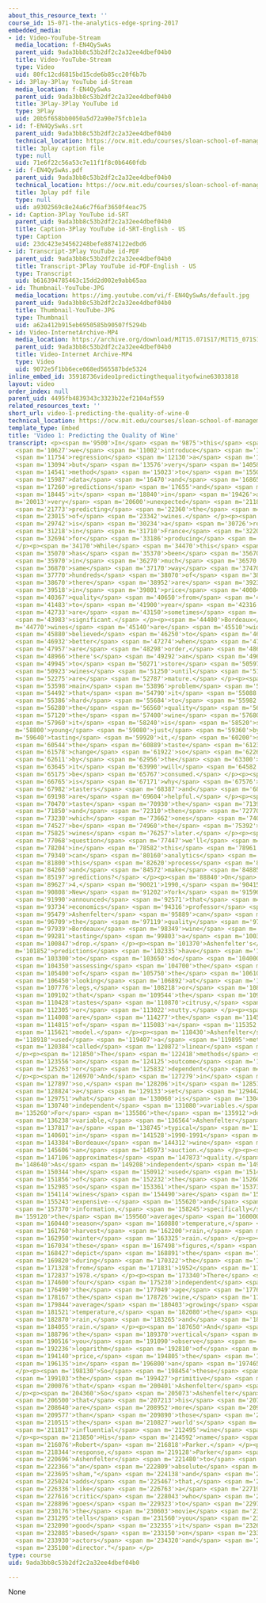```yaml
---
about_this_resource_text: ''
course_id: 15-071-the-analytics-edge-spring-2017
embedded_media:
- id: Video-YouTube-Stream
  media_location: f-EN4QySwAs
  parent_uid: 9ada3bb8c53b2df2c2a32ee4dbef04b0
  title: Video-YouTube-Stream
  type: Video
  uid: 80fc12cd6815bd15cde6b85cc20f6b7b
- id: 3Play-3Play YouTube id-Stream
  media_location: f-EN4QySwAs
  parent_uid: 9ada3bb8c53b2df2c2a32ee4dbef04b0
  title: 3Play-3Play YouTube id
  type: 3Play
  uid: 20b5f658bb0050a5d72a90e75fcb1e1a
- id: f-EN4QySwAs.srt
  parent_uid: 9ada3bb8c53b2df2c2a32ee4dbef04b0
  technical_location: https://ocw.mit.edu/courses/sloan-school-of-management/15-071-the-analytics-edge-spring-2017/linear-regression/the-statistical-sommelier-an-introduction-to-linear-regression/video-1-predicting-the-quality-of-wine-0/f-EN4QySwAs.srt
  title: 3play caption file
  type: null
  uid: 71e6f22c56a53c7e11f1f8c0b6460fdb
- id: f-EN4QySwAs.pdf
  parent_uid: 9ada3bb8c53b2df2c2a32ee4dbef04b0
  technical_location: https://ocw.mit.edu/courses/sloan-school-of-management/15-071-the-analytics-edge-spring-2017/linear-regression/the-statistical-sommelier-an-introduction-to-linear-regression/video-1-predicting-the-quality-of-wine-0/f-EN4QySwAs.pdf
  title: 3play pdf file
  type: null
  uid: a9302569c8e24a6c7f6af3650f4eac75
- id: Caption-3Play YouTube id-SRT
  parent_uid: 9ada3bb8c53b2df2c2a32ee4dbef04b0
  title: Caption-3Play YouTube id-SRT-English - US
  type: Caption
  uid: 23dc423e34562248befe8874122edbd6
- id: Transcript-3Play YouTube id-PDF
  parent_uid: 9ada3bb8c53b2df2c2a32ee4dbef04b0
  title: Transcript-3Play YouTube id-PDF-English - US
  type: Transcript
  uid: b616394785463c15dd2d002e9abb65aa
- id: Thumbnail-YouTube-JPG
  media_location: https://img.youtube.com/vi/f-EN4QySwAs/default.jpg
  parent_uid: 9ada3bb8c53b2df2c2a32ee4dbef04b0
  title: Thumbnail-YouTube-JPG
  type: Thumbnail
  uid: a62a412b915eb6950585b90507f5294b
- id: Video-InternetArchive-MP4
  media_location: https://archive.org/download/MIT15.071S17/MIT15_071S17_Session_2.2.01_300k.mp4
  parent_uid: 9ada3bb8c53b2df2c2a32ee4dbef04b0
  title: Video-Internet Archive-MP4
  type: Video
  uid: 9072e5f1bb6ece068ed565587bde5324
inline_embed_id: 35918736video1predictingthequalityofwine63033818
layout: video
order_index: null
parent_uid: 4495fb4839343c3323b22ef2104af559
related_resources_text: ''
short_url: video-1-predicting-the-quality-of-wine-0
technical_location: https://ocw.mit.edu/courses/sloan-school-of-management/15-071-the-analytics-edge-spring-2017/linear-regression/the-statistical-sommelier-an-introduction-to-linear-regression/video-1-predicting-the-quality-of-wine-0
template_type: Embed
title: 'Video 1: Predicting the Quality of Wine'
transcript: <p><span m='9500'>In</span> <span m='9875'>this</span> <span m='10251'>lecture,</span>
  <span m='10627'>we</span> <span m='11002'>introduce</span> <span m='11378'>linear</span>
  <span m='11754'>regression</span> <span m='12130'>a</span> <span m='12612'>simple</span>
  <span m='13094'>but</span> <span m='13576'>very</span> <span m='14058'>powerful</span>
  <span m='14541'>method</span> <span m='15023'>to</span> <span m='15505'>analyze</span>
  <span m='15987'>data</span> <span m='16470'>and</span> <span m='16865'>make</span>
  <span m='17260'>predictions</span> <span m='17655'>and</span> <span m='18050'>apply</span>
  <span m='18445'>it</span> <span m='18840'>in</span> <span m='19426'>a</span> <span
  m='20013'>very</span> <span m='20600'>unexpected</span> <span m='21186'>context--</span>
  <span m='21773'>predicting</span> <span m='22360'>the</span> <span m='22687'>quality</span>
  <span m='23015'>of</span> <span m='23342'>wines.</span> </p><p><span m='29250'>Bordeaux</span>
  <span m='29742'>is</span> <span m='30234'>a</span> <span m='30726'>region</span>
  <span m='31218'>in</span> <span m='31710'>France</span> <span m='32202'>popular</span>
  <span m='32694'>for</span> <span m='33186'>producing</span> <span m='33678'>wine.</span>
  </p><p><span m='34170'>While</span> <span m='34470'>this</span> <span m='34770'>wine</span>
  <span m='35070'>has</span> <span m='35370'>been</span> <span m='35670'>produced</span>
  <span m='35970'>in</span> <span m='36270'>much</span> <span m='36570'>the</span>
  <span m='36870'>same</span> <span m='37170'>way</span> <span m='37470'>for</span>
  <span m='37770'>hundreds</span> <span m='38070'>of</span> <span m='38370'>years,</span>
  <span m='38670'>there</span> <span m='38952'>are</span> <span m='39235'>differences</span>
  <span m='39518'>in</span> <span m='39801'>price</span> <span m='40084'>and</span>
  <span m='40367'>quality</span> <span m='40650'>from</span> <span m='41066'>year</span>
  <span m='41483'>to</span> <span m='41900'>year</span> <span m='42316'>that</span>
  <span m='42733'>are</span> <span m='43150'>sometimes</span> <span m='43566'>very</span>
  <span m='43983'>significant.</span> </p><p><span m='44400'>Bordeaux</span> <span
  m='44770'>wines</span> <span m='45140'>are</span> <span m='45510'>widely</span>
  <span m='45880'>believed</span> <span m='46250'>to</span> <span m='46591'>taste</span>
  <span m='46932'>better</span> <span m='47274'>when</span> <span m='47615'>they</span>
  <span m='47957'>are</span> <span m='48298'>order,</span> <span m='48640'>so</span>
  <span m='48966'>there's</span> <span m='49292'>an</span> <span m='49618'>incentive</span>
  <span m='49945'>to</span> <span m='50271'>store</span> <span m='50597'>young</span>
  <span m='50923'>wines</span> <span m='51250'>until</span> <span m='51762'>they</span>
  <span m='52275'>are</span> <span m='52787'>mature.</span> </p><p><span m='53300'>The</span>
  <span m='53598'>main</span> <span m='53896'>problem</span> <span m='54194'>is</span>
  <span m='54492'>that</span> <span m='54790'>it</span> <span m='55088'>is</span>
  <span m='55386'>hard</span> <span m='55684'>to</span> <span m='55982'>determine</span>
  <span m='56280'>the</span> <span m='56560'>quality</span> <span m='56840'>of</span>
  <span m='57120'>the</span> <span m='57400'>wine</span> <span m='57680'>when</span>
  <span m='57960'>it</span> <span m='58240'>is</span> <span m='58520'>so</span> <span
  m='58800'>young</span> <span m='59080'>just</span> <span m='59360'>by</span> <span
  m='59640'>tasting</span> <span m='59920'>it,</span> <span m='60200'>since</span>
  <span m='60544'>the</span> <span m='60889'>taste</span> <span m='61233'>will</span>
  <span m='61578'>change</span> <span m='61922'>so</span> <span m='62267'>significantly</span>
  <span m='62611'>by</span> <span m='62956'>the</span> <span m='63300'>time</span>
  <span m='63645'>it</span> <span m='63990'>will</span> <span m='64582'>actually</span>
  <span m='65175'>be</span> <span m='65767'>consumed.</span> </p><p><span m='66360'>This</span>
  <span m='66765'>is</span> <span m='67171'>why</span> <span m='67576'>wine</span>
  <span m='67982'>tasters</span> <span m='68387'>and</span> <span m='68793'>experts</span>
  <span m='69198'>are</span> <span m='69604'>helpful.</span> </p><p><span m='70010'>They</span>
  <span m='70470'>taste</span> <span m='70930'>the</span> <span m='71390'>wines</span>
  <span m='71850'>and</span> <span m='72310'>then</span> <span m='72770'>predict</span>
  <span m='73230'>which</span> <span m='73662'>ones</span> <span m='74095'>will</span>
  <span m='74527'>be</span> <span m='74960'>the</span> <span m='75392'>best</span>
  <span m='75825'>wines</span> <span m='76257'>later.</span> </p><p><span m='76690'>The</span>
  <span m='77068'>question</span> <span m='77447'>we'll</span> <span m='77825'>address</span>
  <span m='78204'>in</span> <span m='78582'>this</span> <span m='78961'>lecture--</span>
  <span m='79340'>can</span> <span m='80160'>analytics</span> <span m='80980'>model</span>
  <span m='81800'>this</span> <span m='82620'>process</span> <span m='83440'>better</span>
  <span m='84260'>and</span> <span m='84572'>make</span> <span m='84885'>stronger</span>
  <span m='85197'>predictions?</span> </p><p><span m='88840'>On</span> <span m='89233'>March</span>
  <span m='89627'>4,</span> <span m='90021'>1990,</span> <span m='90415'>the</span>
  <span m='90808'>New</span> <span m='91202'>York</span> <span m='91596'>Times</span>
  <span m='91990'>announced</span> <span m='92571'>that</span> <span m='93153'>Princeton</span>
  <span m='93734'>economics</span> <span m='94316'>professor</span> <span m='94897'>Orley</span>
  <span m='95479'>Ashenfelter</span> <span m='95889'>can</span> <span m='96299'>predict</span>
  <span m='96709'>the</span> <span m='97119'>quality</span> <span m='97529'>of</span>
  <span m='97939'>Bordeaux</span> <span m='98349'>wine</span> <span m='98759'>without</span>
  <span m='99281'>tasting</span> <span m='99803'>a</span> <span m='100325'>single</span>
  <span m='100847'>drop.</span> </p><p><span m='101370'>Ashenfelter's</span> <span
  m='101852'>predictions</span> <span m='102335'>have</span> <span m='102817'>nothing</span>
  <span m='103300'>to</span> <span m='103650'>do</span> <span m='104000'>with</span>
  <span m='104350'>assessing</span> <span m='104700'>the</span> <span m='105050'>aroma</span>
  <span m='105400'>of</span> <span m='105750'>the</span> <span m='106100'>wine,</span>
  <span m='106450'>looking</span> <span m='106892'>at</span> <span m='107334'>the</span>
  <span m='107776'>legs,</span> <span m='108218'>or</span> <span m='108660'>declaring</span>
  <span m='109102'>that</span> <span m='109544'>the</span> <span m='109986'>wine</span>
  <span m='110428'>tastes</span> <span m='110870'>citrusy,</span> <span m='111587'>oaky,</span>
  <span m='112305'>or</span> <span m='113022'>nutty.</span> </p><p><span m='113740'>They</span>
  <span m='114008'>are</span> <span m='114277'>the</span> <span m='114546'>results</span>
  <span m='114815'>of</span> <span m='115083'>a</span> <span m='115352'>mathematical</span>
  <span m='115621'>model.</span> </p><p><span m='118430'>Ashenfelter</span> <span
  m='118918'>used</span> <span m='119407'>a</span> <span m='119895'>method</span>
  <span m='120384'>called</span> <span m='120872'>linear</span> <span m='121361'>regression.</span>
  </p><p><span m='121850'>The</span> <span m='122418'>methods</span> <span m='122987'>predicts</span>
  <span m='123556'>an</span> <span m='124125'>outcome</span> <span m='124694'>variable</span>
  <span m='125263'>or</span> <span m='125832'>dependent</span> <span m='126401'>variable.</span>
  </p><p><span m='126970'>And</span> <span m='127279'>in</span> <span m='127588'>doing</span>
  <span m='127897'>so,</span> <span m='128206'>it</span> <span m='128515'>uses</span>
  <span m='128824'>a</span> <span m='129133'>set</span> <span m='129442'>of</span>
  <span m='129751'>what</span> <span m='130060'>is</span> <span m='130400'>called</span>
  <span m='130740'>independent</span> <span m='131080'>variables.</span> </p><p><span
  m='135260'>For</span> <span m='135586'>the</span> <span m='135912'>dependent</span>
  <span m='136238'>variable,</span> <span m='136564'>Ashenfelter</span> <span m='136890'>chose</span>
  <span m='137817'>a</span> <span m='138745'>typical</span> <span m='139673'>price</span>
  <span m='140601'>in</span> <span m='141528'>1990-1991</span> <span m='142456'>for</span>
  <span m='143384'>Bordeaux</span> <span m='144312'>wine</span> <span m='145240'>in</span>
  <span m='145606'>an</span> <span m='145973'>auction.</span> </p><p><span m='146340'>This</span>
  <span m='147106'>approximates</span> <span m='147873'>quality.</span> </p><p><span
  m='148640'>As</span> <span m='149208'>independent</span> <span m='149776'>variables,</span>
  <span m='150344'>he</span> <span m='150912'>used</span> <span m='151480'>age</span>
  <span m='151856'>of</span> <span m='152232'>the</span> <span m='152609'>wine--</span>
  <span m='152985'>so</span> <span m='153361'>the</span> <span m='153738'>older</span>
  <span m='154114'>wines</span> <span m='154490'>are</span> <span m='154867'>more</span>
  <span m='155243'>expensive--</span> <span m='155620'>and</span> <span m='156495'>weather-related</span>
  <span m='157370'>information,</span> <span m='158245'>specifically</span> <span
  m='159120'>the</span> <span m='159560'>average</span> <span m='160000'>growing</span>
  <span m='160440'>season</span> <span m='160880'>temperature,</span> <span m='161320'>the</span>
  <span m='161760'>harvest</span> <span m='162200'>rain,</span> <span m='162575'>and</span>
  <span m='162950'>winter</span> <span m='163325'>rain.</span> </p><p><span m='166570'>In</span>
  <span m='167034'>these</span> <span m='167498'>figures,</span> <span m='167962'>we</span>
  <span m='168427'>depict</span> <span m='168891'>the</span> <span m='169355'>data</span>
  <span m='169820'>during</span> <span m='170322'>the</span> <span m='170825'>period</span>
  <span m='171328'>from</span> <span m='171831'>1952</span> <span m='172334'>to</span>
  <span m='172837'>1978.</span> </p><p><span m='173340'>There</span> <span m='173970'>are</span>
  <span m='174600'>four</span> <span m='175230'>independent</span> <span m='175860'>variables--</span>
  <span m='176490'>the</span> <span m='177049'>age</span> <span m='177608'>of</span>
  <span m='178167'>the</span> <span m='178726'>wine,</span> <span m='179285'>the</span>
  <span m='179844'>average</span> <span m='180403'>growing</span> <span m='180962'>season</span>
  <span m='181521'>temperature,</span> <span m='182080'>the</span> <span m='182475'>harvest</span>
  <span m='182870'>rain,</span> <span m='183265'>and</span> <span m='183660'>winter</span>
  <span m='184055'>rain.</span> </p><p><span m='187650'>And</span> <span m='188223'>on</span>
  <span m='188796'>the</span> <span m='189370'>vertical</span> <span m='189943'>axis,</span>
  <span m='190516'>you</span> <span m='191090'>observe</span> <span m='191663'>the</span>
  <span m='192236'>logarithm</span> <span m='192810'>of</span> <span m='193475'>the</span>
  <span m='194140'>price,</span> <span m='194805'>the</span> <span m='195470'>realization</span>
  <span m='196135'>in</span> <span m='196800'>an</span> <span m='197465'>auction.</span>
  </p><p><span m='198130'>So</span> <span m='198454'>these</span> <span m='198778'>are</span>
  <span m='199103'>the</span> <span m='199427'>primitive</span> <span m='199752'>data</span>
  <span m='200076'>that</span> <span m='200401'>Ashenfelter</span> <span m='200725'>used.</span>
  </p><p><span m='204360'>So</span> <span m='205073'>Ashenfelter</span> <span m='205786'>believed</span>
  <span m='206500'>that</span> <span m='207213'>his</span> <span m='207926'>predictions</span>
  <span m='208640'>are</span> <span m='208952'>more</span> <span m='209265'>accurate</span>
  <span m='209577'>than</span> <span m='209890'>those</span> <span m='210202'>of</span>
  <span m='210515'>the</span> <span m='210827'>world's</span> <span m='211140'>most</span>
  <span m='211817'>influential</span> <span m='212495'>wine</span> <span m='213172'>critic.</span>
  </p><p><span m='213850'>His</span> <span m='214592'>name</span> <span m='215334'>is</span>
  <span m='216076'>Robert</span> <span m='216818'>Parker.</span> </p><p><span m='217560'>In</span>
  <span m='218344'>response,</span> <span m='219128'>Parker</span> <span m='219912'>called</span>
  <span m='220696'>Ashenfelter</span> <span m='221480'>to</span> <span m='221923'>be</span>
  <span m='222366'>"an</span> <span m='222809'>absolute</span> <span m='223252'>total</span>
  <span m='223695'>sham,"</span> <span m='224138'>and</span> <span m='224581'>he</span>
  <span m='225024'>adds</span> <span m='225467'>that,</span> <span m='225910'>"rather</span>
  <span m='226336'>like</span> <span m='226763'>a</span> <span m='227190'>movie</span>
  <span m='227616'>critic</span> <span m='228043'>who</span> <span m='228470'>never</span>
  <span m='228896'>goes</span> <span m='229323'>to</span> <span m='229750'>see</span>
  <span m='230176'>the</span> <span m='230603'>movie</span> <span m='231030'>but</span>
  <span m='231295'>tells</span> <span m='231560'>you</span> <span m='231825'>how</span>
  <span m='232090'>good</span> <span m='232355'>it</span> <span m='232620'>is</span>
  <span m='232885'>based</span> <span m='233150'>on</span> <span m='233540'>the</span>
  <span m='233930'>actors</span> <span m='234320'>and</span> <span m='234710'>the</span>
  <span m='235100'>director."</span> </p>
type: course
uid: 9ada3bb8c53b2df2c2a32ee4dbef04b0

---
```

None